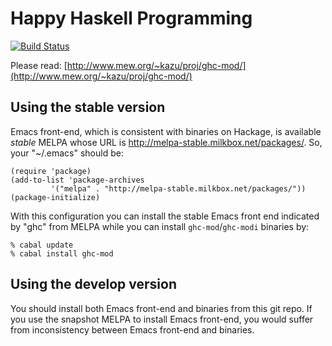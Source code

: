 # Happy Haskell Programming
[![Build Status](https://travis-ci.org/kazu-yamamoto/ghc-mod.png)](https://travis-ci.org/kazu-yamamoto/ghc-mod)

Please read: [http://www.mew.org/~kazu/proj/ghc-mod/](http://www.mew.org/~kazu/proj/ghc-mod/)

## Using the stable version

Emacs front-end, which is consistent with binaries on Hackage, is available *stable* MELPA whose URL is http://melpa-stable.milkbox.net/packages/. So, your "~/.emacs" should be:

```elisp
(require 'package)
(add-to-list 'package-archives 
	     '("melpa" . "http://melpa-stable.milkbox.net/packages/"))
(package-initialize)
```

With this configuration you can install the stable Emacs front end indicated by "ghc" from MELPA while you can install `ghc-mod`/`ghc-modi` binaries by:

```shell
% cabal update
% cabal install ghc-mod
```

## Using the develop version

You should install both Emacs front-end and binaries from this git repo. If you use the snapshot MELPA to install Emacs front-end, you would suffer from inconsistency between Emacs front-end and binaries.
